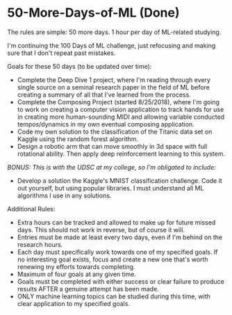 # 50-More-Days-of-ML (Done)
The rules are simple: 50 more days. 1 hour per day of ML-related studying.

I'm continuing the 100 Days of ML challenge, just refocusing and making sure that I don't repeat past mistakes.

Goals for these 50 days (to be updated over time):
* Complete the Deep Dive 1 project, where I'm reading through every single source on a seminal research paper in the field of ML before creating a summary of all that I've learned from the process.
* Complete the Composing Project (started 8/25/2018), where I'm going to work on creating a computer vision application to track hands for use in creating more human-sounding MIDI and allowing variable conducted tempos/dynamics in my own eventual composing application.
* Code my own solution to the classification of the Titanic data set on Kaggle using the random forest algorithm.
* Design a robotic arm that can move smoothly in 3d space with full rotational ability. Then apply deep reinforcement learning to this system.

*BONUS:
This is with the UDSC at my college, so I'm obligated to include:*
* Develop a solution the Kaggle's MNIST classification challenge. Code it out yourself, but using popular libraries. I must understand all ML algorithms I use in any solutions.

Additional Rules:
* Extra hours can be tracked and allowed to make up for future missed days. This should not work in reverse, but of course it will.
* Entries must be made at least every two days, even if I'm behind on the research hours.
* Each day must specifically work towards one of my specified goals. If no interesting goal exists, focus and create a new one that's worth renewing my efforts towards completing.
* Maximum of four goals at any given time.
* Goals must be completed with either success or clear failure to produce results AFTER a genuine attempt has been made.
* ONLY machine learning topics can be studied during this time, with clear application to my specified goals.
